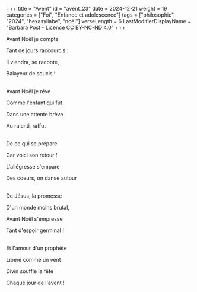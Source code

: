 +++
title = "Avent"
id = "avent_23"
date = 2024-12-21
weight = 19
categories = ["Foi", "Enfance et adolescence"]
tags = ["philosophie", "2024", "hexasyllabe", "noël"]
verseLength = 6
LastModifierDisplayName = "Barbara Post - Licence CC BY-NC-ND 4.0"
+++

Avant Noël je compte

Tant de jours raccourcis :

Il viendra, se raconte,

Balayeur de soucis !

 \
Avant Noël je rêve

Comme l'enfant qui fut

Dans une attente brève

Au ralenti, raffut

 \
De ce qui se prépare

Car voici son retour !

L'allégresse s'empare

Des coeurs, on danse autour

 \
De Jésus, la promesse

D'un monde moins brutal, 

Avant Noël s'empresse

Tant d'espoir germinal !

 \
Et l'amour d'un prophète

Libéré comme un vent

Divin souffle la fête

Chaque jour de l'avent !
